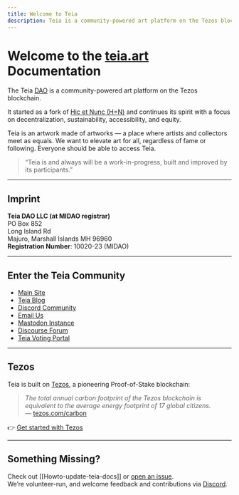 ```yaml
---
title: Welcome to Teia
description: Teia is a community-powered art platform on the Tezos blockchain.
---
```


# Welcome to the [teia.art](https://teia.art) Documentation

The Teia [DAO](https://github.com/teia-community/teia-docs/wiki/Governance-on-Teia) is a community-powered art platform on the Tezos blockchain.

It started as a fork of [Hic et Nunc (H=N)](https://www.hicetnunc.xyz/) and continues its spirit with a focus on decentralization, sustainability, accessibility, and equity.

Teia is an artwork made of artworks — a place where artists and collectors meet as equals. We want to elevate art for all, regardless of fame or following. Everyone should be able to access Teia.

> “Teia is and always will be a work-in-progress, built and improved by its participants.”

---

## Imprint

**Teia DAO LLC (at MIDAO registrar)**  
PO Box 852  
Long Island Rd  
Majuro, Marshall Islands MH 96960  
**Registration Number**: 10020-23 (MIDAO)

---

## Enter the Teia Community

- [Main Site](https://teia.art)
- [Teia Blog](https://blog.teia.art)
- [Discord Community](https://discord.gg/fmNTjfBdyV)
- [Email Us](mailto:info@teia.art)
- [Mastodon Instance](https://mastodon.teia.art/home)
- [Discourse Forum](https://discourse.teia.art/)
- [Teia Voting Portal](https://vote.teia.art)

---

## Tezos

Teia is built on [Tezos](https://tezos.com), a pioneering Proof-of-Stake blockchain:

> *The total annual carbon footprint of the Tezos blockchain is equivalent to the average energy footprint of 17 global citizens.*  
> — [tezos.com/carbon](https://tezos.com/carbon/)

👉 [Get started with Tezos](https://github.com/teia-community/teia-docs/wiki/Getting-Started-with-Tezos)

---

## Something Missing?

Check out [[Howto-update-teia-docs]] or [open an issue](https://github.com/teia-community/teia-docs/issues).  
We’re volunteer-run, and welcome feedback and contributions via [Discord](https://discord.gg/JV2ehAn2).
